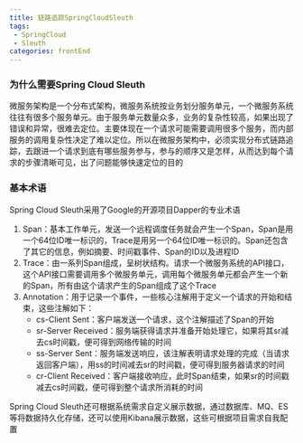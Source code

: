 ```yaml
---
title: 链路追踪SpringCloudSleuth
tags: 
 - SpringCloud
 - Sleuth
categories: frontEnd
---
```


### 为什么需要Spring Cloud Sleuth
微服务架构是一个分布式架构，微服务系统按业务划分服务单元，一个微服务系统往往有很多个服务单元。由于服务单元数量众多，业务的复杂性较高，如果出现了错误和异常，很难去定位。主要体现在一个请求可能需要调用很多个服务，而内部服务的调用复杂性决定了难以定位。所以在微服务架构中，必须实现分布式链路追踪，去跟进一个请求到底有哪些服务参与，参与的顺序又是怎样，从而达到每个请求的步骤清晰可见，出了问题能够快速定位的目的

### 基本术语
Spring Cloud Sleuth采用了Google的开源项目Dapper的专业术语
1. Span：基本工作单元，发送一个远程调度任务就会产生一个Span，Span是用一个64位ID唯一标识的，Trace是用另一个64位ID唯一标识的。Span还包含了其它的信息，例如摘要、时间戳事件、Span的ID以及进程ID
2. Trace：由一系列Span组成，呈树状结构。请求一个微服务系统的API接口，这个API接口需要调用多个微服务单元，调用每个微服务单元都会产生一个新的Span，所有由这个请求产生的Span组成了这个Trace
3. Annotation：用于记录一个事件，一些核心注解用于定义一个请求的开始和结束，这些注解如下：
   * cs-Client Sent：客户端发送一个请求，这个注解描述了Span的开始
   * sr-Server Received：服务端获得请求并准备开始处理它，如果将其sr减去cs时间戳，便可得到网络传输的时间
   * ss-Server Sent：服务端发送响应，该注解表明请求处理的完成（当请求返回客户端），用ss的时间减去sr的时间戳，便可得到服务器请求的时间
   * cr-Client Received：客户端接收响应，此时Span结束，如果sr的时间戳减去cs时间戳，便可得到整个请求所消耗的时间


Spring Cloud Sleuth还可根据系统需求自定义展示数据，通过数据库、MQ、ES等将数据持久化存储，还可以使用Kibana展示数据，这些可根据项目需求自我配置


